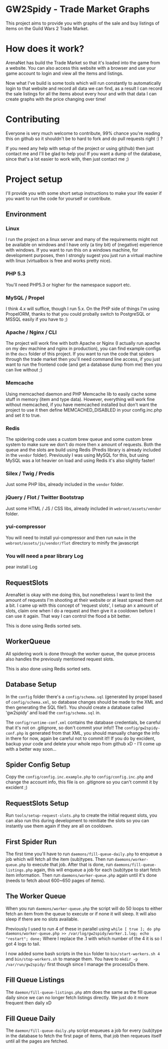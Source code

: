 GW2Spidy - Trade Market Graphs
==============================
This project aims to provide you with graphs of the sale and buy listings of items on the Guild Wars 2 Trade Market.

How does it work?
=================
ArenaNet has build the Trade Market so that it's loaded into the game from a website.
You can also access this website with a browser and use your game account to login and view all the items and listings.

Now what I've build is some tools which will run constantly to automatically login to that website and record all data we can find,
as a result I can record the sale listings for all the items about every hour and with that data I can create graphs with the price changing over time! 

Contributing
============
Everyone is very much welcome to contribute, 99% chance you're reading this on github so it shouldn't be to hard to fork and do pull requests right :) ?

If you need any help with setup of the project or using git(hub) then just contact me and I'll be glad to help you!
If you want a dump of the database, since that's a lot easier to work with, then just contact me ;)

Project setup
=============
I'll provide you with some short setup instructions to make your life easier if you want to run the code for yourself or contribute.

Environment
-----------
### Linux
I run the project on a linux server and many of the requirements might not be available on windows and I have only (a tiny bit) of (negative) experience with windows.
If you want to run this on a windows machine, for development purposes, then I strongly sugest you just run a virtual machine with linux (virtualbox is free and works pretty nice).

### PHP 5.3
You'll need PHP5.3 or higher for the namespace support etc.

### MySQL / Propel
I think 4.x will suffice, though I run 5.x.
On the PHP side of things I'm using PropelORM, thanks to that you could probally switch to PostgreSQL or MSSQL easily if you have to ;) 

### Apache / Nginx / CLI
The project will work fine with both Apache or Nginx (I actually run apache on my dev machine and nginx in production), you can find example configs in the `docs` folder of this project.
If you want to run the code that spiders through the trade market then you'll need command line access, if you just want to run the frontend code (and get a database dump from me) then you can live without ;)

### Memcache
Using memcached daemon and PHP Memcache lib to easily cache some stuff in memory (item and type data).
However, everything will work fine without memcached, if you have memcached installed but don't want the project to use it then define MEMCACHED_DISABLED in your config.inc.php and set it to true.

### Redis
The spidering code uses a custom brew queue and some custom brew system to make sure we don't do more then x amount of requests.
Both the queue and the slots are build using Redis (Predis library is already included in the `vendor` folder).
Previously I was using MySQL for this, but using MySQL was a lot heavier on load and using Redis it's also slightly faster!

### Silex / Twig / Predis
Just some PHP libs, already included in the `vendor` folder.

### jQuery / Flot / Twitter Bootstrap
Just some HTML / JS / CSS libs, already included in `webroot/assets/vendor` folder.

### yui-compressor
You will need to install yui-compressor and then run ```make``` in the ```webroot/assets/js/vendor/flot``` directory to minify the javascript

### You will need a pear library Log
pear install Log

RequestSlots
------------
ArenaNet is okay with me doing this, but nonetheless I want to limit the amount of requests I'm shooting at their website or at least spread them out a bit.
I came up with this concept of 'request slots', I setup an x amount of slots, claim one when I do a request and then give it a cooldown before I can use it again.
That way I can control the flood a bit better.

This is done using Redis sorted sets.

WorkerQueue
-----------
All spidering work is done through the worker queue, the queue process also handles the previously mentioned request slots.

This is also done using Redis sorted sets.

Database Setup
--------------
In the `config` folder there's a `config/schema.sql` (generated by propel based of `config/schema.xml`, so database changes should be made to the XML and then generating the SQL file!).
You should create a database called 'gw2spidy' and load the `config/schema.sql` in.

The `config/runtime-conf.xml` contains the database credentials, be careful that it's not on .gitignore, so don't commit your info!!
The `config/gw2spidy-conf.php` is generated from that XML, you should manually change the info in there for now, again be careful not to commit it!!
If you do by excident, backup your code and delete your whole repo from github xD - I'll come up with a better way soon...

Spider Config Setup
-------------------
Copy the `config/config.inc.example.php` to `config/config.inc.php` and change the account info, this file is on .gitignore so you can't commit it by excident ;)

RequestSlots Setup
------------------
Run `tools/setup-request-slots.php` to create the initial request slots, you can also run this during development to reinitiate the slots so you can instantly use them again if they are all on cooldown.

First Spider Run
----------------
The first time you'll have to run `daemons/fill-queue-daily.php` to enqueue a job which will fetch all the item (sub)types.
Then run `daemons/worker-queue.php` to execute that job.
After that is done, run  `daemons/fill-queue-listings.php` again, this will enqueue a job for each (sub)type to start fetch item information.
Then run `daemons/worker-queue.php` again until it's done (needs to fetch about 600~650 pages of items).

The Worker Queue
----------------  
When you run `daemons/worker-queue.php` the script will do 50 loops to either fetch an item from the queue to execute or if none it will sleep.
It will also sleep if there are no slots available.

Previously I used to run 4 of these in parallel using `while [ true ]; do php daemons/worker-queue.php >> /var/log/gw2spidy/worker.1.log; echo "restart"; done;` 
Where I replace the .1 with which number of the 4 it is so I got 4 logs to tail.

I now added some bash scripts in the `bin` folder to `bin/start-workers.sh 4` and `bin/stop-workers.sh` to manage them.
You have to `mkdir -p /var/run/gw2spidy/` first though since I manage the processIDs there.

Fill Queue Listings
-----------------
The `daemon/fill-queue-listings.php` atm does the same as the fill queue daily since we can no longer fetch listings directly. 
We just do it more frequent then daily xD

Fill Queue Daily
-----------------
The `daemon/fill-queue-daily.php` script enqueues a job for every (sub)type in the database to fetch the first page of items,
that job then requeues itself until all the pages are fetched.
